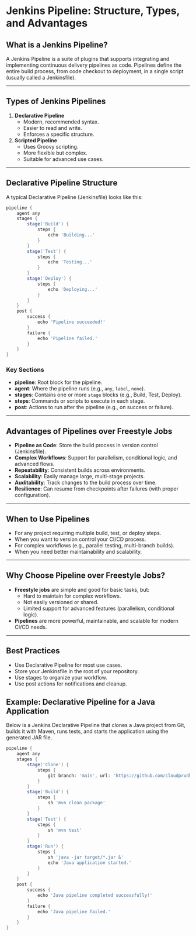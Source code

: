 # Jenkins Pipeline: Structure, Types, and Advantages

## What is a Jenkins Pipeline?
A Jenkins Pipeline is a suite of plugins that supports integrating and implementing continuous delivery pipelines as code. Pipelines define the entire build process, from code checkout to deployment, in a single script (usually called a Jenkinsfile).

---

## Types of Jenkins Pipelines
1. **Declarative Pipeline**
   - Modern, recommended syntax.
   - Easier to read and write.
   - Enforces a specific structure.
2. **Scripted Pipeline**
   - Uses Groovy scripting.
   - More flexible but complex.
   - Suitable for advanced use cases.

---

## Declarative Pipeline Structure
A typical Declarative Pipeline (Jenkinsfile) looks like this:

```groovy
pipeline {
    agent any
    stages {
        stage('Build') {
            steps {
                echo 'Building...'
            }
        }
        stage('Test') {
            steps {
                echo 'Testing...'
            }
        }
        stage('Deploy') {
            steps {
                echo 'Deploying...'
            }
        }
    }
    post {
        success {
            echo 'Pipeline succeeded!'
        }
        failure {
            echo 'Pipeline failed.'
        }
    }
}
```

### Key Sections
- **pipeline**: Root block for the pipeline.
- **agent**: Where the pipeline runs (e.g., `any`, `label`, `none`).
- **stages**: Contains one or more `stage` blocks (e.g., Build, Test, Deploy).
- **steps**: Commands or scripts to execute in each stage.
- **post**: Actions to run after the pipeline (e.g., on success or failure).

---

## Advantages of Pipelines over Freestyle Jobs
- **Pipeline as Code**: Store the build process in version control (Jenkinsfile).
- **Complex Workflows**: Support for parallelism, conditional logic, and advanced flows.
- **Repeatability**: Consistent builds across environments.
- **Scalability**: Easily manage large, multi-stage projects.
- **Auditability**: Track changes to the build process over time.
- **Resilience**: Can resume from checkpoints after failures (with proper configuration).

---

## When to Use Pipelines
- For any project requiring multiple build, test, or deploy steps.
- When you want to version control your CI/CD process.
- For complex workflows (e.g., parallel testing, multi-branch builds).
- When you need better maintainability and scalability.

---

## Why Choose Pipeline over Freestyle Jobs?
- **Freestyle jobs** are simple and good for basic tasks, but:
  - Hard to maintain for complex workflows.
  - Not easily versioned or shared.
  - Limited support for advanced features (parallelism, conditional logic).
- **Pipelines** are more powerful, maintainable, and scalable for modern CI/CD needs.

---

## Best Practices
- Use Declarative Pipeline for most use cases.
- Store your Jenkinsfile in the root of your repository.
- Use stages to organize your workflow.
- Use post actions for notifications and cleanup.



## Example: Declarative Pipeline for a Java Application

Below is a Jenkins Declarative Pipeline that clones a Java project from Git, builds it with Maven, runs tests, and starts the application using the generated JAR file.

```groovy
pipeline {
    agent any
    stages {
        stage('Clone') {
            steps {
                git branch: 'main', url: 'https://github.com/cloudprudhvi/java-app.git'
            }
        }
        stage('Build') {
            steps {
                sh 'mvn clean package'
            }
        }
        stage('Test') {
            steps {
                sh 'mvn test'
            }
        }
        stage('Run') {
            steps {
                sh 'java -jar target/*.jar &'
                echo 'Java application started.'
            }
        }
    }
    post {
        success {
            echo 'Java pipeline completed successfully!'
        }
        failure {
            echo 'Java pipeline failed.'
        }
    }
}
```


